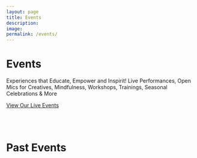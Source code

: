 ```yaml
---
layout: page
title: Events
description: 
image: 
permalink: /events/
---
```


# Events

Experiences that Educate, Empower and Inspirit!
Live Performances, Open Mics for Creatives, Mindfulness, Workshops, Trainings, Seasonal Celebrations & More

<a class="btn btn-xl text-uppercase js-scroll-trigger" href="https://www.eventbrite.com/o/the-heron-center-83561553823">View Our Live Events</a>

<br />
<br />

# Past Events
